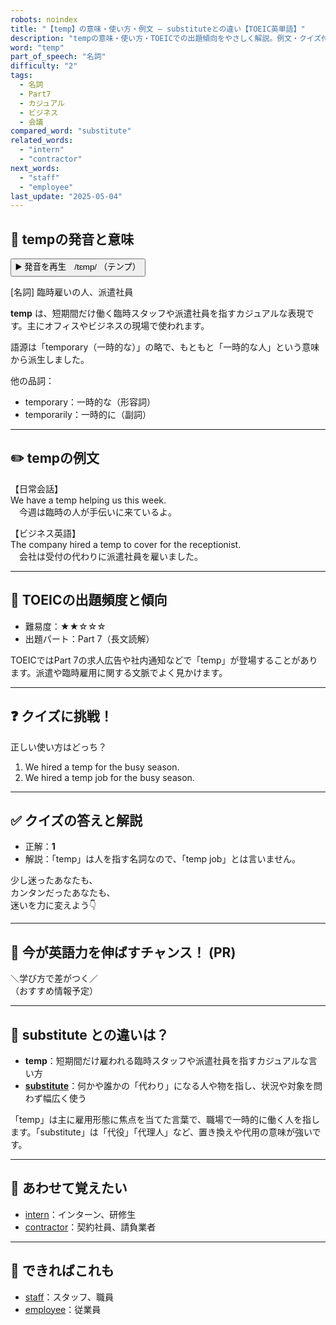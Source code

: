 ```yaml
---
robots: noindex
title: "【temp】の意味・使い方・例文 ― substituteとの違い【TOEIC英単語】"
description: "tempの意味・使い方・TOEICでの出題傾向をやさしく解説。例文・クイズ付きでsubstituteとの違いもわかりやすく学べます。"
word: "temp"
part_of_speech: "名詞"
difficulty: "2"
tags:
  - 名詞
  - Part7
  - カジュアル
  - ビジネス
  - 会議
compared_word: "substitute"
related_words:
  - "intern"
  - "contractor"
next_words:
  - "staff"
  - "employee"
last_update: "2025-05-04"
---
```


## 🔰 tempの発音と意味

<button class="play-audio" onclick="playTTS('temp')">
  <span class="play-audio-main">
    ▶️ 発音を再生　/tɛmp/
  </span>
  <span class="play-audio-sub">
    （テンプ）
  </span>
</button>

[名詞] 臨時雇いの人、派遣社員

**temp** は、短期間だけ働く臨時スタッフや派遣社員を指すカジュアルな表現です。主にオフィスやビジネスの現場で使われます。

語源は「temporary（一時的な）」の略で、もともと「一時的な人」という意味から派生しました。

他の品詞：  
- temporary：一時的な（形容詞）
- temporarily：一時的に（副詞）

---

## ✏️ tempの例文

【日常会話】  
We have a temp helping us this week.  
　今週は臨時の人が手伝いに来ているよ。

【ビジネス英語】  
The company hired a temp to cover for the receptionist.  
　会社は受付の代わりに派遣社員を雇いました。

---

## 🎯 TOEICの出題頻度と傾向

- 難易度：★★☆☆☆
- 出題パート：Part 7（長文読解）

TOEICではPart 7の求人広告や社内通知などで「temp」が登場することがあります。派遣や臨時雇用に関する文脈でよく見かけます。

---

## ❓ クイズに挑戦！

正しい使い方はどっち？

1. We hired a temp for the busy season.  
2. We hired a temp job for the busy season.

---

## ✅ クイズの答えと解説

- 正解：**1**
- 解説：「temp」は人を指す名詞なので、「temp job」とは言いません。

少し迷ったあなたも、  
カンタンだったあなたも、  
迷いを力に変えよう👇️

---

## 🚀 今が英語力を伸ばすチャンス！ (PR)

<div class="info-center">
＼学び方で差がつく／<br>  
（おすすめ情報予定）
</div>

---

## 🤔  substitute との違いは？

- **temp**：短期間だけ雇われる臨時スタッフや派遣社員を指すカジュアルな言い方
- **[substitute](/word/substitute/)**：何かや誰かの「代わり」になる人や物を指し、状況や対象を問わず幅広く使う

「temp」は主に雇用形態に焦点を当てた言葉で、職場で一時的に働く人を指します。「substitute」は「代役」「代理人」など、置き換えや代用の意味が強いです。

---

## 🧩 あわせて覚えたい

- [intern](/word/intern/)：インターン、研修生
- [contractor](/word/contractor/)：契約社員、請負業者

---

## 📖 できればこれも

- [staff](/word/staff/)：スタッフ、職員
- [employee](/word/employee/)：従業員

<!-- cvid: aid03_bid15 -->
